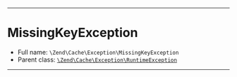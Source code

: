 ***

# MissingKeyException

* Full name: `\Zend\Cache\Exception\MissingKeyException`
* Parent class: [`\Zend\Cache\Exception\RuntimeException`](./RuntimeException.md)

***

